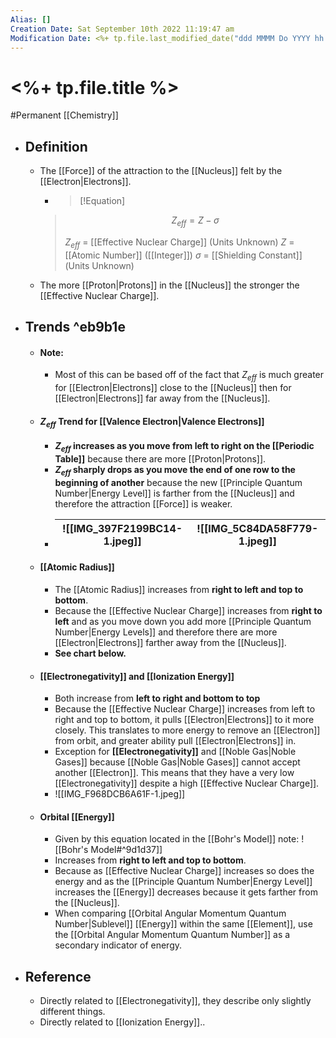 ```yaml
---
Alias: []
Creation Date: Sat September 10th 2022 11:19:47 am 
Modification Date: <%+ tp.file.last_modified_date("ddd MMMM Do YYYY hh:mm:ss a") %>
---
```

# <%+ tp.file.title %>
#Permanent [[Chemistry]]

- ## Definition
	- The [[Force]] of the attraction to the [[Nucleus]] felt by the [[Electron|Electrons]].
	  - > [!Equation]
	  > $$Z_{eff}=Z-\sigma$$
	  > 
	  > $Z_{eff}$ = [[Effective Nuclear Charge]] (Units Unknown)
	  > $Z$ = [[Atomic Number]] ([[Integer]])
	  > $\sigma$ = [[Shielding Constant]] (Units Unknown)
	  
  - The more [[Proton|Protons]] in the [[Nucleus]] the stronger the [[Effective Nuclear Charge]].
- ## Trends ^eb9b1e
	- #### Note:
		- Most of this can be based off of the fact that $Z_{eff}$ is much greater for [[Electron|Electrons]] close to the [[Nucleus]] then for [[Electron|Electrons]] far away from the [[Nucleus]].
	- #### $Z_{eff}$ Trend for [[Valence Electron|Valence Electrons]]
		- **$Z_{eff}$ increases as you move from left to right on the [[Periodic Table]]** because there are more [[Proton|Protons]].
		- **$Z_{eff}$ sharply drops as you move the end of one row to the beginning of another** because the new [[Principle Quantum Number|Energy Level]] is farther from the [[Nucleus]] and therefore the attraction [[Force]] is weaker.
		- ![[IMG_397F2199BC14-1.jpeg]]|![[IMG_5C84DA58F779-1.jpeg]]
		  ---|---
	- #### [[Atomic Radius]]
		- The [[Atomic Radius]] increases from **right to left and top to bottom**.
		- Because the [[Effective Nuclear Charge]] increases from **right to left** and as you move down you add more [[Principle Quantum Number|Energy Levels]] and therefore there are more [[Electron|Electrons]] farther away from the [[Nucleus]].
		- **See chart below.**
	- #### [[Electronegativity]] and [[Ionization Energy]]
		- Both increase from **left to right and bottom to top**
		- Because the [[Effective Nuclear Charge]] increases from left to right and top to bottom, it pulls [[Electron|Electrons]] to it more closely. This translates to more energy  to remove an [[Electron]] from orbit, and greater ability pull [[Electron|Electrons]] in.
		- Exception for **[[Electronegativity]]** and [[Noble Gas|Noble Gases]] because [[Noble Gas|Noble Gases]] cannot accept another [[Electron]]. This means that they have a very low [[Electronegativity]] despite a high [[Effective Nuclear Charge]].
		- ![[IMG_F968DCB6A61F-1.jpeg]]
	- #### Orbital [[Energy]]
		- Given by this equation located in the [[Bohr's Model]] note:
		  ![[Bohr's Model#^9d1d37]]
		- Increases from **right to left and top to bottom**.
		- Because as [[Effective Nuclear Charge]] increases so does the energy and as the [[Principle Quantum Number|Energy Level]] increases the [[Energy]] decreases because it gets farther from the [[Nucleus]].
		- When comparing [[Orbital Angular Momentum Quantum Number|Sublevel]] [[Energy]] within the same [[Element]], use the [[Orbital Angular Momentum Quantum Number]] as a secondary indicator of energy.

- ## Reference
	- Directly related to [[Electronegativity]], they describe only slightly different things.
	- Directly related to [[Ionization Energy]]..